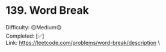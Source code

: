 # 139. Word Break

Difficulty: 🟡Medium🟡 \
Completed: [✅] \
Link: https://leetcode.com/problems/word-break/description \
